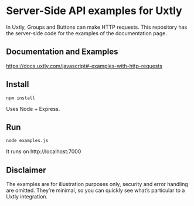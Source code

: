 # Server-Side API examples for Uxtly
In Uxtly, Groups and Buttons can make HTTP requests. This repository
has the server-side code for the examples of the documentation page.


## Documentation and Examples
https://docs.uxtly.com/javascript#-examples-with-http-requests


## Install
```shell script
npm install
```
Uses Node + Express.


## Run
```shell script
node examples.js
```
It runs on http://localhost:7000


## Disclaimer
The examples are for illustration purposes only, security and error
handling are omitted. They’re minimal, so you can quickly see what’s
particular to a Uxtly integration.

